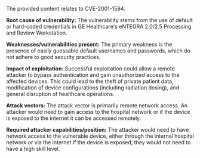 The provided content relates to CVE-2001-1594.

**Root cause of vulnerability:**
The vulnerability stems from the use of default or hard-coded credentials in GE Healthcare's eNTEGRA 2.0/2.5 Processing and Review Workstation.

**Weaknesses/vulnerabilities present:**
The primary weakness is the presence of easily guessable default usernames and passwords, which do not adhere to good security practices.

**Impact of exploitation:**
Successful exploitation could allow a remote attacker to bypass authentication and gain unauthorized access to the affected devices. This could lead to the theft of private patient data, modification of device configurations (including radiation dosing), and general disruption of healthcare operations.

**Attack vectors:**
The attack vector is primarily remote network access. An attacker would need to gain access to the hospital network or if the device is exposed to the internet it can be accessed remotely.

**Required attacker capabilities/position:**
The attacker would need to have network access to the vulnerable device, either through the internal hospital network or via the internet if the device is exposed, they would not need to have a high skill level.